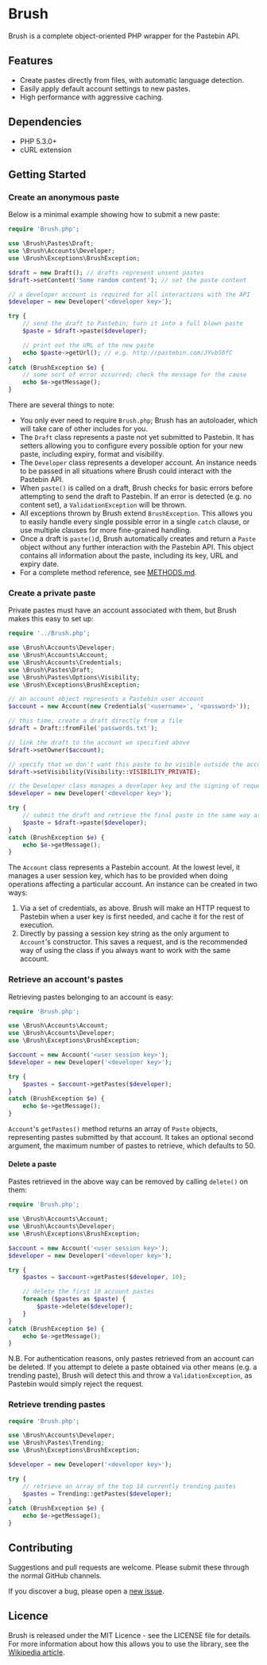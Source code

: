 # Brush

Brush is a complete object-oriented PHP wrapper for the Pastebin API.

## Features

 - Create pastes directly from files, with automatic language detection.
 - Easily apply default account settings to new pastes.
 - High performance with aggressive caching.

## Dependencies

 - PHP 5.3.0+
 - cURL extension

## Getting Started

### Create an anonymous paste

Below is a minimal example showing how to submit a new paste:

``` php
require 'Brush.php';

use \Brush\Pastes\Draft;
use \Brush\Accounts\Developer;
use \Brush\Exceptions\BrushException;

$draft = new Draft(); // drafts represent unsent pastes
$draft->setContent('Some random content'); // set the paste content

// a developer account is required for all interactions with the API
$developer = new Developer('<developer key>');

try {
	// send the draft to Pastebin; turn it into a full blown paste
	$paste = $draft->paste($developer);

	// print out the URL of the new paste
	echo $paste->getUrl(); // e.g. http://pastebin.com/JYvbS0fC
}
catch (BrushException $e) {
	// some sort of error occurred; check the message for the cause
	echo $e->getMessage();
}
```

There are several things to note:

 - You only ever need to require `Brush.php`; Brush has an autoloader, which will take care of other includes for you.
 - The `Draft` class represents a paste not yet submitted to Pastebin. It has setters allowing you to configure every possible option for your new paste, including expiry, format and visibility.
 - The `Developer` class represents a developer account. An instance needs to be passed in all situations where Brush could interact with the Pastebin API.
 - When `paste()` is called on a draft, Brush checks for basic errors before attempting to send the draft to Pastebin. If an error is detected (e.g. no content set), a `ValidationException` will be thrown.
 - All exceptions thrown by Brush extend `BrushException`. This allows you to easily handle every single possible error in a single `catch` clause, or use multiple clauses for more fine-grained handling.
 - Once a draft is `paste()`d, Brush automatically creates and return a `Paste` object without any further interaction with the Pastebin API. This object contains all information about the paste, including its key, URL and expiry date.
 - For a complete method reference, see [METHODS.md](METHODS.md).

### Create a private paste

Private pastes must have an account associated with them, but Brush makes this easy to set up:

``` php
require '../Brush.php';

use \Brush\Accounts\Developer;
use \Brush\Accounts\Account;
use \Brush\Accounts\Credentials;
use \Brush\Pastes\Draft;
use \Brush\Pastes\Options\Visibility;
use \Brush\Exceptions\BrushException;

// an account object represents a Pastebin user account
$account = new Account(new Credentials('<username>', '<password>'));

// this time, create a draft directly from a file
$draft = Draft::fromFile('passwords.txt');

// link the draft to the account we specified above
$draft->setOwner($account);

// specify that we don't want this paste to be visible outside the account
$draft->setVisibility(Visibility::VISIBILITY_PRIVATE);

// the Developer class manages a developer key and the signing of requests with it
$developer = new Developer('<developer key>');

try {
	// submit the draft and retrieve the final paste in the same way as above
	$paste = $draft->paste($developer);
}
catch (BrushException $e) {
	echo $e->getMessage();
}
```

The `Account` class represents a Pastebin account. At the lowest level, it manages a user session key, which has to be provided when doing operations affecting a particular account. An instance can be created in two ways:

 1. Via a set of credentials, as above. Brush will make an HTTP request to Pastebin when a user key is first needed, and cache it for the rest of execution.
 2. Directly by passing a session key string as the only argument to `Account`'s constructor. This saves a request, and is the recommended way of using the class if you always want to work with the same account.

### Retrieve an account's pastes

Retrieving pastes belonging to an account is easy:

``` php
require 'Brush.php';

use \Brush\Accounts\Account;
use \Brush\Accounts\Developer;
use \Brush\Exceptions\BrushException;

$account = new Account('<user session key>');
$developer = new Developer('<developer key>');

try {
	$pastes = $account->getPastes($developer);
}
catch (BrushException $e) {
	echo $e->getMessage();
}
```

`Account`'s `getPastes()` method returns an array of `Paste` objects, representing pastes submitted by that account. It takes an optional second argument, the maximum number of pastes to retrieve, which defaults to 50.

#### Delete a paste

Pastes retrieved in the above way can be removed by calling `delete()` on them:

``` php
require 'Brush.php';

use \Brush\Accounts\Account;
use \Brush\Accounts\Developer;
use \Brush\Exceptions\BrushException;

$account = new Account('<user session key>');
$developer = new Developer('<developer key>');

try {
	$pastes = $account->getPastes($developer, 10);

	// delete the first 10 account pastes
	foreach ($pastes as $paste) {
		$paste->delete($developer);
	}
}
catch (BrushException $e) {
	echo $e->getMessage();
}
```

N.B. For authentication reasons, only pastes retrieved from an account can be deleted. If you attempt to delete a paste obtained via other means (e.g. a trending paste), Brush will detect this and throw a `ValidationException`, as Pastebin would simply reject the request.

### Retrieve trending pastes

``` php
require 'Brush.php';

use \Brush\Accounts\Developer;
use \Brush\Pastes\Trending;
use \Brush\Exceptions\BrushException;

$developer = new Developer('<developer key>');

try {
	// retrieve an array of the top 18 currently trending pastes
	$pastes = Trending::getPastes($developer);
}
catch (BrushException $e) {
	echo $e->getMessage();
}
```

## Contributing

Suggestions and pull requests are welcome. Please submit these through the normal GitHub channels.

If you discover a bug, please open a [new issue](https://github.com/gebn/Brush/issues/new).

## Licence

Brush is released under the MIT Licence - see the LICENSE file for details. For more information about how this allows you to use the library, see the [Wikipedia article](http://en.wikipedia.org/wiki/MIT_License).

